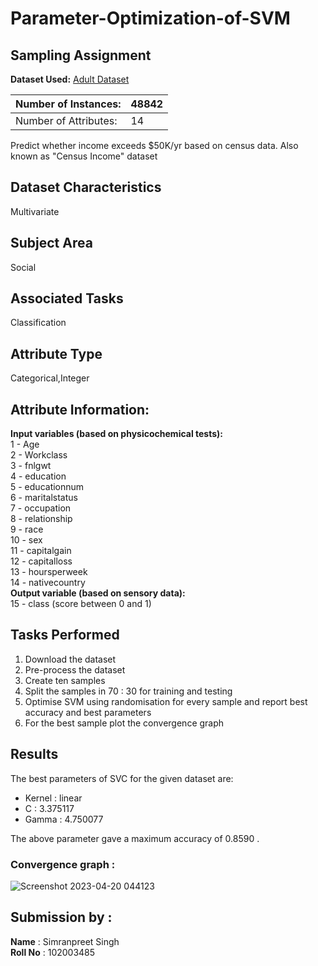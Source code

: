 # Parameter-Optimization-of-SVM
## Sampling Assignment

**Dataset Used:** [Adult Dataset](https://archive.ics.uci.edu/ml/machine-learning-databases/adult/)

| Number of Instances:  | 48842 |
|-----------------------|--------|
| Number of Attributes: | 14    |

Predict whether income exceeds $50K/yr based on census data. Also known as "Census Income" dataset

## Dataset Characteristics
Multivariate

## Subject Area
Social

## Associated Tasks
Classification

## Attribute Type
Categorical,Integer


## Attribute Information:

**Input variables (based on physicochemical tests):**<br />
   1 - Age <br />
   2 - Workclass <br />
   3 - fnlgwt <br />
   4 - education <br />
   5 - educationnum<br />
   6 - maritalstatus<br />
   7 - occupation<br />
   8 - relationship<br />
   9 - race<br />
   10 - sex<br />
   11 - capitalgain<br />
   12 - capitalloss<br />
   13 - hoursperweek<br />
   14 - nativecountry<br />
**Output variable (based on sensory data):**<br /> 
   15 - class (score between 0 and 1)

## Tasks Performed
1. Download the dataset
2. Pre-process the dataset
3. Create ten samples 
4. Split the samples in  70 : 30 for training and testing
5. Optimise SVM using randomisation for every sample and report best accuracy and best parameters
6. For the best sample plot the convergence graph


## Results

The best parameters of SVC for the given dataset are:
- Kernel : linear
- C : 3.375117  
- Gamma : 4.750077  

The above parameter gave a maximum accuracy of 0.8590 .

### Convergence graph  : 


![Screenshot 2023-04-20 044123](https://user-images.githubusercontent.com/75215253/233219122-3eb31a55-38db-4219-b442-b09e405caf27.png)

## Submission by :
**Name** : Simranpreet Singh
<br>
**Roll No** : 102003485

